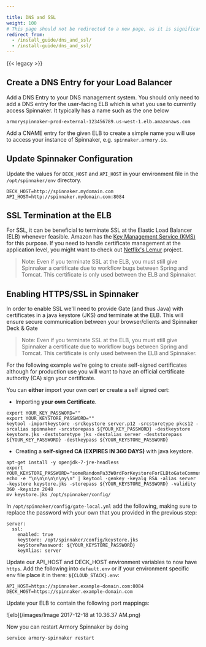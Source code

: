 ```yaml
---

title: DNS and SSL
weight: 100
# This page should not be redirected to a new page, as it is significantly different from the Kubernetes DNS-SSL page.
redirect_from:
  - /install_guide/dns_and_ssl/
  - /install-guide/dns_and_ssl/
---
```


{{< legacy >}}

## Create a DNS Entry for your Load Balancer

Add a DNS Entry to your DNS management system.  You should only need to add a DNS entry for the user-facing ELB which is what you use to currently access Spinnaker.   It typically has a name such as the one below

```
armoryspinnaker-prod-external-123456789.us-west-1.elb.amazonaws.com
```

Add a CNAME entry for the given ELB to create a simple name you will use to access your instance of Spinnaker, e.g. `spinnaker.armory.io`.

## Update Spinnaker Configuration

Update the values for `DECK_HOST` and `API_HOST` in your environment file in the `/opt/spinnaker/env` directory.

```
DECK_HOST=http://spinnaker.mydomain.com
API_HOST=http://spinnaker.mydomain.com:8084
```

## SSL Termination at the ELB

For SSL, it can be beneficial to terminate SSL at the Elastic Load Balancer (ELB) whenever feasible. Amazon has the [Key Management Service (KMS)](https://aws.amazon.com/kms/) for this purpose. If you need to handle certificate management at the application level, you might want to check out [Netflix's Lemur](http://techblog.netflix.com/2015/09/introducing-lemur.html) project.

> Note: Even if you terminate SSL at the ELB, you must still give Spinnaker a certificate due to workflow bugs between Spring and Tomcat.  This certificate is only used between the ELB and Spinnaker.

## Enabling HTTPS/SSL in Spinnaker

In order to enable SSL we'll need to provide Gate (and thus Java) with certificates in a java keystore (JKS) _and_ terminate at the ELB.  This will ensure secure communication between your browser/clients and Spinnaker Deck & Gate

> Note: Even if you terminate SSL at the ELB, you must still give Spinnaker a certificate due to workflow bugs between Spring and Tomcat.  This certificate is only used between the ELB and Spinnaker.

For the following example we're going to create self-signed certificates although for production use you will want to have an official certificate authority (CA) sign your certificate.

You can **either** import your own cert **or** create a self signed cert:

 - Importing **your own Certificate**.
```
export YOUR_KEY_PASSWORD=""
export YOUR_KEYSTORE_PASSWORD=""
keytool -importkeystore -srckeystore server.p12 -srcstoretype pkcs12 -srcalias spinnaker -srcstorepass ${YOUR_KEY_PASSWORD} -destkeystore keystore.jks -deststoretype jks -destalias server -deststorepass ${YOUR_KEY_PASSWORD} -destkeypass ${YOUR_KEYSTORE_PASSWORD}
```

- Creating a **self-signed CA (EXPIRES IN 360 DAYS)** with java keystore.
```
apt-get install -y openjdk-7-jre-headless
export YOUR_KEYSTORE_PASSWORD="someRandomPa33W0rdForKeystoreForELBtoGateCommunication"
echo -e "\n\n\n\n\n\ny\n" | keytool -genkey -keyalg RSA -alias server -keystore keystore.jks -storepass ${YOUR_KEYSTORE_PASSWORD} -validity 360 -keysize 2048
mv keystore.jks /opt/spinnaker/config/
```

In `/opt/spinnaker/config/gate-local.yml` add the following, making sure to replace the password with your own that you provided in the previous step:

```
server:
  ssl:
    enabled: true
    keyStore: /opt/spinnaker/config/keystore.jks
    keyStorePassword: ${YOUR_KEYSTORE_PASSWORD}
    keyAlias: server
```

Update our API_HOST and DECK_HOST environment variables to now have `https`. Add the following into `default.env` or if your environment specific env file place it in there: `${CLOUD_STACK}.env`:

```
API_HOST=https://spinnaker.example-domain.com:8084
DECK_HOST=https://spinnaker.example-domain.com
```

Update your ELB to contain the following port mappings:

![elb](/images/Image 2017-12-18 at 10.36.37 AM.png)


Now you can restart Armory Spinnaker by doing
```
service armory-spinnaker restart
```

